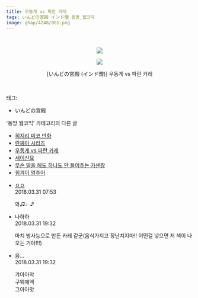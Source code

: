 ```yaml
---
title: 우동게 vs 파란 카레
tags: いんどの宮殿 インド僧 동방_웹코믹
image: ghap/4248/001.png
---
```

<div class="article">
<p style="text-align: center; clear: none; float: none;"><br/></p>
<p style="text-align: center; clear: none; float: none;"><img src="{{ site.nasurl }}/ghap/4248/001.png"/></p>
<p style="text-align: center; clear: none; float: none;"><img src="{{ site.nasurl }}/ghap/4248/002.jpg"/></p>
<p style="text-align: center; clear: none; float: none;">[いんどの宮殿 (インド僧)] 우동게 vs 파란 카레</p>
<p><br/></p>
</div><div class="tagTrail">
<p>태그: </p>
<ul>
<li>いんどの宮殿</li>
</ul>
</div><div class="another">
<p>'동방 웹코믹' 카테고리의 다른 글</p>
<ul>
<li><a href="/2018-03-31-ghap_4250">히지리 미코 만화</a></li>
<li><a href="/2018-03-31-ghap_4249">란쨔마 시리즈</a></li>
<li><a href="/2018-03-31-ghap_4248">우동게 vs 파란 카레</a></li>
<li><a href="/2018-03-31-ghap_4247">세이신묘</a></li>
<li><a href="/2018-03-31-ghap_4246">무슨 말을 해도 하나도 안 들어주는 카센짱</a></li>
<li><a href="/2018-03-31-ghap_4245">힘겨이 멈추어</a></li>
</ul>
</div><div class="cb_module cb_fluid">
<div class="cb_wrt cb_profile">
<div class="comment">
<ul>
<li class="cb_thumb_off" id="comment15230746">
<div class="cb_comment_area">
<div class="cb_info_area">
<div class="cb_section">
<span class="cb_nick_name"> <a href="http://http:/" onclick="return openLinkInNewWindow(this)">ㅇㅇ</a></span>
</div>
<div class="cb_section">
<span class="cb_date">2018.03.31 07:53 </span>
</div>
</div>
<div class="cb_dsc_comment">
<p class="cb_dsc">
											와♫♩♪
										</p>
</div>
</div></li>
<li class="cb_thumb_off" id="comment15230996">
<div class="cb_comment_area">
<div class="cb_info_area">
<div class="cb_section">
<span class="cb_nick_name">나하하</span>
</div>
<div class="cb_section">
<span class="cb_date">2018.03.31 19:32 </span>
</div>
</div>
<div class="cb_dsc_comment">
<p class="cb_dsc">
											마치 방사능으로 만든 카레 같군(음식가지고 장난치지마!! 어떤걸 넣으면 저 색이 나오는 거야!!!)
										</p>
</div>
</div></li>
<li class="cb_thumb_off" id="comment15230997">
<div class="cb_comment_area">
<div class="cb_info_area">
<div class="cb_section">
<span class="cb_nick_name">음...</span>
</div>
<div class="cb_section">
<span class="cb_date">2018.03.31 19:32 </span>
</div>
</div>
<div class="cb_dsc_comment">
<p class="cb_dsc">
											갸아아악<br/>
구웨에엑<br/>
그아아앗
										</p>
</div>
</div></li>
</ul>
</div>
</div><!-- commentList close -->
</div>
